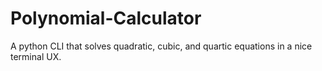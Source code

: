 # Polynomial-Calculator
 A python CLI that solves quadratic, cubic, and quartic equations in a nice terminal UX.
